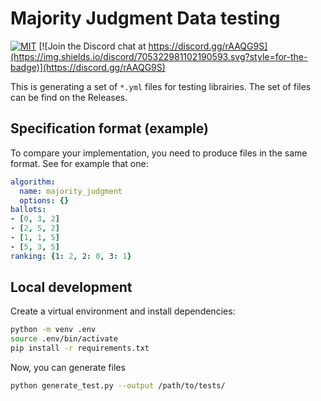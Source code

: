 # Majority Judgment Data testing

[![MIT](https://img.shields.io/github/license/MieuxVoter/majority-judgment-library-python?style=for-the-badge)](./LICENSE)
[![Join the Discord chat at https://discord.gg/rAAQG9S](https://img.shields.io/discord/705322981102190593.svg?style=for-the-badge)](https://discord.gg/rAAQG9S)

This is generating a set of `*.yml` files for testing librairies.
The set of files can be find on the Releases.


## Specification format (example)

To compare your implementation, you need to produce files in the same format. See for example that one:

```yaml
algorithm: 
  name: majority_judgment
  options: {}
ballots:
- [0, 3, 2]
- [2, 5, 2]
- [1, 1, 5]
- [5, 3, 5]
ranking: {1: 2, 2: 0, 3: 1}
```


## Local development

Create a virtual environment and install dependencies:

```bash
python -m venv .env
source .env/bin/activate
pip install -r requirements.txt
```

Now, you can generate files

```bash
python generate_test.py --output /path/to/tests/
```


